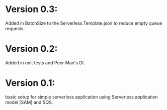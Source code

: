 # Version 0.3:
Added in BatchSize to the Serverless.Template.json to reduce empty queue requests.
# Version 0.2:
Added in unit tests and Poor Man's DI.
# Version 0.1:
basic setup for simple serverless application using Serverless application model [SAM] and SQS.
